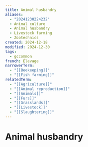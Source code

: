 ```yaml
---
title: Animal husbandry
aliases:
  - "20241230224232"
  - Animal culture
  - Animal husbandry
  - Livestock farming
  - Zootechnics
created: 2024-12-18
modified: 2024-12-30
tags:
  - gccommon
french: Élevage
narrowerTerm:
  - "[[Beekeeping]]"
  - "[[Fish farming]]"
relatedTerm:
  - "[[Agriculture]]"
  - "[[Animal reproduction]]"
  - "[[Animals]]"
  - "[[Furs]]"
  - "[[Grasslands]]"
  - "[[Livestock]]"
  - "[[Slaughtering]]"
---
```

# Animal husbandry

